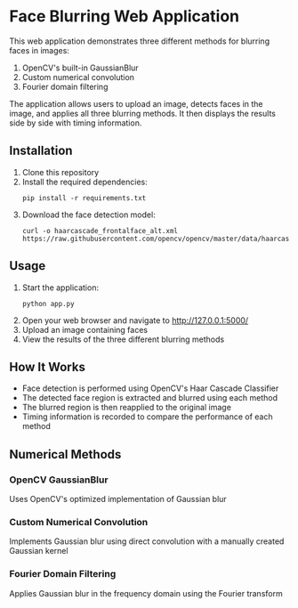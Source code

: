 # Face Blurring Web Application

This web application demonstrates three different methods for blurring faces in images:

1. OpenCV's built-in GaussianBlur
2. Custom numerical convolution
3. Fourier domain filtering

The application allows users to upload an image, detects faces in the image, and applies all three blurring methods. It then displays the results side by side with timing information.

## Installation

1. Clone this repository
2. Install the required dependencies:
   ```
   pip install -r requirements.txt
   ```
3. Download the face detection model:
   ```
   curl -o haarcascade_frontalface_alt.xml https://raw.githubusercontent.com/opencv/opencv/master/data/haarcascades/haarcascade_frontalface_alt.xml
   ```

## Usage

1. Start the application:
   ```
   python app.py
   ```
2. Open your web browser and navigate to http://127.0.0.1:5000/
3. Upload an image containing faces
4. View the results of the three different blurring methods

## How It Works

- Face detection is performed using OpenCV's Haar Cascade Classifier
- The detected face region is extracted and blurred using each method
- The blurred region is then reapplied to the original image
- Timing information is recorded to compare the performance of each method

## Numerical Methods

### OpenCV GaussianBlur

Uses OpenCV's optimized implementation of Gaussian blur

### Custom Numerical Convolution

Implements Gaussian blur using direct convolution with a manually created Gaussian kernel

### Fourier Domain Filtering

Applies Gaussian blur in the frequency domain using the Fourier transform

